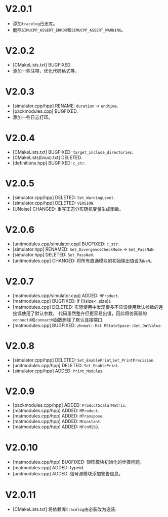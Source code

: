 # V2.0.1
- 添加`tracelog`日志库。
- 删除`SIMUCPP_ASSERT_ERROR`和`SIMUCPP_ASSERT_WARNING`。

# V2.0.2
- [CMakeLists.txt] BUGFIXED.
- 添加一些注释，优化代码格式等。

# V2.0.3
- [simulator.cpp/hpp] RENAME: `duration` -> `endtime`.
- [packmodules.cpp] BUGFIXED.
- 添加一些日志打印。

# V2.0.4
- [CMakeLists.txt] BUGFIXED: `target_include_directories`.
- [CMakeLists(linux).txt] DELETED.
- [definitions.hpp] BUGFIXED: `c_str`.

# V2.0.5
- [simulator.cpp/hpp] DELETED: `Set_WarningLevel`.
- [simulator.cpp/hpp] DELETED: `VERSION`.
- [UNoise] CHANGED: 重写正态分布随机变量生成函数。

# V2.0.6
- [unitmodules.cpp/simulator.cpp] BUGFIXED: `c_str`.
- [simulator.hpp] RENAMED: `Set_DivergenceCheckMode` -> `Set_PassNaN`.
- [simulator.hpp] DELETED: `Set_PassNaN`.
- [unitmodules.cpp] CHANGED: 将所有直通模块的初始输出值设为`NaN`。

# V2.0.7
- [matmodules.cpp/simulator.cpp] ADDED: `MProduct`.
- [matmodules.cpp] BUGFIXED: if (!(size<_size)).
- [matmodules.cpp] DELETED: 实际使用中发现很多不应该使用默认参数的连接误使用了默认参数，
代码虽然整齐但更容易出错，因此将仿真器的`connectU`和`connectM`函数删除了默认连接端口.
- [matmodules.cpp] BUGFIXED: `zhnmat::Mat MStateSpace::Get_OutValue`.

# V2.0.8
- [simulator.cpp/hpp] DELETED: `Set_EnablePrint`,`Set_PrintPrecision`.
- [unitmodules.cpp/hpp] DELETED: `Set_EnablePrint`.
- [simulator.cpp/hpp] ADDED: `Print_Modules`.

# V2.0.9
- [packmodules.cpp/hpp] ADDED: `ProductScalarMatrix`.
- [matmodules.cpp/hpp] ADDED: `MProduct`.
- [matmodules.cpp/hpp] ADDED: `MTranspose`.
- [matmodules.cpp/hpp] ADDED: `MConstant`.
- [matmodules.cpp/hpp] ADDED: `MFcnMISO`.

# V2.0.10
- [matmodules.cpp/hpp] BUGFIXED: 矩阵模块初始化的步骤问题。
- [matmodules.cpp] ADDED: typeid.
- [unitmodules.cpp] ADDED: 信号源模块添加警告信息。

# V2.0.11
- [CMakeLists.txt] 将依赖库`tracelog`由必装改为选装.
